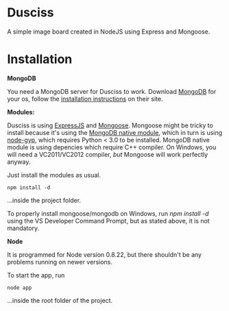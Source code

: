 Dusciss
=======
A simple image board created in NodeJS using Express and Mongoose.


Installation
============

**MongoDB**

You need a MongoDB server for Dusciss to work.
Download [MongoDB](http://www.mongodb.org/downloads) for your os, follow the [installation instructions](http://docs.mongodb.org/manual/installation/) on their site.

**Modules:**

Dusciss is using [ExpressJS](http://expressjs.com) and [Mongoose](http://mongoosejs.com/).
Mongoose might be tricky to install because it's using the [MongoDB native module](https://github.com/mongodb/node-mongodb-native), which in turn is using [node-gyp](https://github.com/TooTallNate/node-gyp), which requires Python < 3.0 to be installed.
MongoDB native module is using depencies which require C++ compiler. On Windows, you will need a VC2011/VC2012 compiler, *but* Mongoose will work perfectly anyway.


Just install the modules as usual.
```
npm install -d
```
...inside the project folder.


To properly install mongoose/mongodb on Windows, run *npm install -d* using the VS Developer Command Prompt, but as stated above, it is not mandatory.



**Node**

It is programmed for Node version 0.8.22, but there shouldn't be any problems running on newer versions.

To start the app, run
```
node app
```
...inside the root folder of the project.

